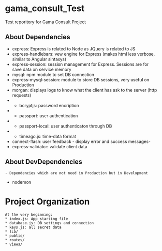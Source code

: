 # gama_consult_Test
Test reporitory for Gama Consult Project

## About Dependencies
* express: Express is related to Node as JQuery is related to JS
* express-handlebars: vew engine for Express (makes html less verbose, similar to Angular sintaxys)
* express-session: session management for Express. Sessions are for save data on service memory
* mysql: npm module to set DB connection
* express-mysql-session: module to store DB sessions, very useful on Production
* morgan: displays logs to know what the client has ask to the server (http requests)
* - bcryptjs: password encription
* - passport: user authentication
* - passport-local: user authenticaton through DB
* - timeago.js: time-data format
* connect-flash: user feedback - display error and success messages-
* express-validator: validate client data

## About DevDependencies    
    - Dependencies which are not need in Production but in Development
* nodemon

# Project Organization
    At the very beginning:
    * index.js: App starting file
    * database.js: DB settings and connection
    * keys.js: all secret data
    * lib/
    * public/
    * routes/
    * views/